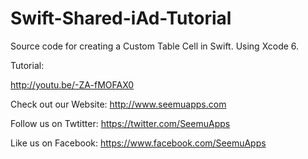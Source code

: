 Swift-Shared-iAd-Tutorial
=========================

Source code for creating a Custom Table Cell in Swift. Using Xcode 6.

Tutorial:

http://youtu.be/-ZA-fMOFAX0

Check out our Website: http://www.seemuapps.com

Follow us on Twtitter: https://twitter.com/SeemuApps

Like us on Facebook: https://www.facebook.com/SeemuApps
